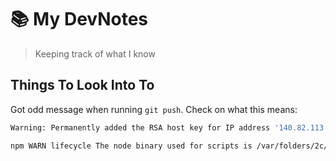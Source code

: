 # :books: My DevNotes

> Keeping track of what I know

## Things To Look Into To

Got odd message when running `git push`. Check on what this means:

```sh
Warning: Permanently added the RSA host key for IP address '140.82.113.4' to the list of known hosts.
```

```bash
npm WARN lifecycle The node binary used for scripts is /var/folders/2c/1dnbncws3t7cjs3rw1zpkdj40000gn/T/yarn--1563442289788-0.24791787254492803/node but npm is using /Users/davidroyer/.nvm/versions/node/v10.15.0/bin/node itself. Use the `--scripts-prepend-node-path` option to include the path for the node binary npm was executed with.
```

